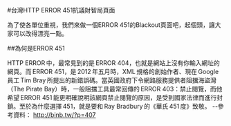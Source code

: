 #台灣HTTP ERROR 451抗議財智局頁面

為了使各單位重視，我們來做一個ERROR 451的Blackout頁面吧，起個頭，讓大家可以改得漂亮一點。

##為何是ERROR 451

HTTP ERROR 中，最常見到的是 ERROR 404，也就是網站上沒有你輸入網址的網頁。而 ERROR 451，是 2012 年五月時，XML 規格的創始作者、現在 Google 員工 Tim Bray 所提出的新錯誤碼。當英國政府下令網路服務提供者阻擋海盜灣（The Pirate Bay）時，一般阻擋工具最常回傳的 ERROR 403：禁止閱覽，而他希望 ERROR 451 能更明確說明該網頁禁止閱覽的原因，是受到國家法律而進行封鎖。至於為什麼選擇 451，就是要和 Ray Bradbury 的《華氏 451 度》致敬。
--參考資料： http://binb.tw/?p=407
